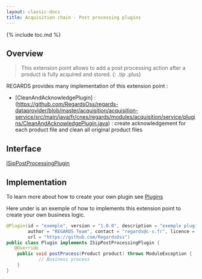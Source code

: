 ```yaml
---
layout: classic-docs
title: Acquisition chain - Post processing plugins
---
```


{% include toc.md %}

## Overview

> This extension point allows to add a post processing action after a product is fully acquired and stored.
{: .tip .plus}

REGARDS provides many implementation of this extension point :
 - [CleanAndAcknowledgePlugin] : (https://github.com/RegardsOss/regards-dataprovider/blob/master/acquisition/acquisition-service/src/main/java/fr/cnes/regards/modules/acquisition/service/plugins/CleanAndAcknowledgePlugin.java) : create acknowledgement for each product file and clean all original product files

## Interface

   [ISipPostProcessingPlugin](https://github.com/RegardsOss/regards-dataprovider/blob/master/acquisition/acquisition-domain/src/main/java/fr/cnes/regards/modules/acquisition/plugins/ISipPostProcessingPlugin.java)

## Implementation

To learn more about how to create your own plugin see [Plugins](/development/framework/modules/plugins/)

Here under is an exemple of how to implements this extension point to create your own business logic.

```java
@Plugin(id = "exemple", version = "1.0.0", description = "exemple plugin",
        author = "REGARDS Team", contact = "regards@c-s.fr", licence = "LGPLv3.0", owner = "CSSI",
        url = "https://github.com/RegardsOss")
public class Plugin implements ISipPostProcessingPlugin {
   @Override
    public void postProcess(Product product) throws ModuleException {
            // Business process
    }
}
```
